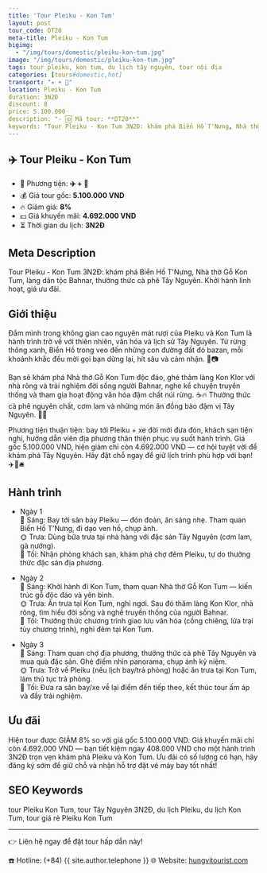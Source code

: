 ```yaml
---
title: 'Tour Pleiku - Kon Tum'
layout: post
tour_code: DT20
meta-title: Pleiku - Kon Tum
bigimg:
  - "/img/tours/domestic/pleiku-kon-tum.jpg"
image: "/img/tours/domestic/pleiku-kon-tum.jpg"
tags: tour pleiku, kon tum, du lịch tây nguyên, tour nội địa
categories: [tours#domestic,hot]
transport: "✈️ + 🚌"
location: Pleiku - Kon Tum
duration: 3N2Đ
discount: 8
price: 5.100.000
description: "- 🆔 Mã tour: **DT20**"
keywords: "Tour Pleiku - Kon Tum 3N2Đ: khám phá Biển Hồ T'Nưng, Nhà thờ Gỗ Kon Tum, làng dân tộc Bahnar, thưởng thức cà phê Tây Nguyên. Khởi hành linh hoạt, giá ưu đãi."
---
```


## ✈️ Tour Pleiku - Kon Tum

- 🚗 Phương tiện: **✈️ + 🚌**
- 💰 Giá tour gốc: **5.100.000 VND**
- 🔥 Giảm giá: **8%**
- 💵 Giá khuyến mãi: **4.692.000 VND**
- ⏳ Thời gian du lịch: **3N2Đ**

## Meta Description
Tour Pleiku - Kon Tum 3N2Đ: khám phá Biển Hồ T'Nưng, Nhà thờ Gỗ Kon Tum, làng dân tộc Bahnar, thưởng thức cà phê Tây Nguyên. Khởi hành linh hoạt, giá ưu đãi.

## Giới thiệu
Đắm mình trong không gian cao nguyên mát rượi của Pleiku và Kon Tum là hành trình trở về với thiên nhiên, văn hóa và lịch sử Tây Nguyên. Từ rừng thông xanh, Biển Hồ trong veo đến những con đường đất đỏ bazan, mỗi khoảnh khắc đều mời gọi bạn dừng lại, hít sâu và cảm nhận. 🌲📷

Bạn sẽ khám phá Nhà thờ Gỗ Kon Tum độc đáo, ghé thăm làng Kon Klor với nhà rông và trải nghiệm đời sống người Bahnar, nghe kể chuyện truyền thống và tham gia hoạt động văn hóa đậm chất núi rừng. ☕🔥 Thưởng thức cà phê nguyên chất, cơm lam và những món ăn đồng bào đậm vị Tây Nguyên. 🍗🍚

Phương tiện thuận tiện: bay tới Pleiku + xe đời mới đưa đón, khách sạn tiện nghi, hướng dẫn viên địa phương thân thiện phục vụ suốt hành trình. Giá gốc 5.100.000 VND, hiện giảm chỉ còn 4.692.000 VND — cơ hội tuyệt vời để khám phá Tây Nguyên. Hãy đặt chỗ ngay để giữ lịch trình phù hợp với bạn! ✈️🚌🛎️

## Hành trình
- Ngày 1  
  🌅 Sáng: Bay tới sân bay Pleiku — đón đoàn, ăn sáng nhẹ. Tham quan Biển Hồ T'Nưng, đi dạo ven hồ, chụp ảnh.  
  🌞 Trưa: Dùng bữa trưa tại nhà hàng với đặc sản Tây Nguyên (cơm lam, gà nướng).  
  🌙 Tối: Nhận phòng khách sạn, khám phá chợ đêm Pleiku, tự do thưởng thức đặc sản địa phương.

- Ngày 2  
  🌅 Sáng: Khởi hành đi Kon Tum, tham quan Nhà thờ Gỗ Kon Tum — kiến trúc gỗ độc đáo và yên bình.  
  🌞 Trưa: Ăn trưa tại Kon Tum, nghỉ ngơi. Sau đó thăm làng Kon Klor, nhà rông, tìm hiểu đời sống và nghề truyền thống của người Bahnar.  
  🌙 Tối: Thưởng thức chương trình giao lưu văn hóa (cồng chiêng, lửa trại tùy chương trình), nghỉ đêm tại Kon Tum.

- Ngày 3  
  🌅 Sáng: Tham quan chợ địa phương, thưởng thức cà phê Tây Nguyên và mua quà đặc sản. Ghé điểm nhìn panorama, chụp ảnh kỷ niệm.  
  🌞 Trưa: Trở về Pleiku (nếu lịch bay/trả phòng) hoặc ăn trưa tại Kon Tum, làm thủ tục trả phòng.  
  🌙 Tối: Đưa ra sân bay/xe về lại điểm đến tiếp theo, kết thúc tour ấm áp và đầy trải nghiệm.

## Ưu đãi
Hiện tour được GIẢM 8% so với giá gốc 5.100.000 VND. Giá khuyến mãi chỉ còn 4.692.000 VND — bạn tiết kiệm ngay 408.000 VND cho một hành trình 3N2Đ trọn vẹn khám phá Pleiku và Kon Tum. Ưu đãi có số lượng có hạn, hãy đăng ký sớm để giữ chỗ và nhận hỗ trợ đặt vé máy bay tốt nhất!

## SEO Keywords
tour Pleiku Kon Tum, tour Tây Nguyên 3N2Đ, du lịch Pleiku, du lịch Kon Tum, tour giá rẻ Pleiku Kon Tum

---

👉 Liên hệ ngay để đặt tour hấp dẫn này!

☎️ Hotline: (+84) {{ site.author.telephone }}
🌐 Website: [hungvitourist.com](https://hungvitourist.com)

